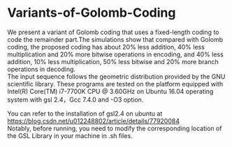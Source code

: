 # Variants-of-Golomb-Coding
We present a variant of Golomb coding that uses a fixed-length coding to code the remainder part.The simulations show that compared with Golomb coding, the proposed coding has about 20% less addition, 40% less multiplication and 20% more bitwise operations in encoding, and 40% less addition, 10% less multiplication, 50% less bitwise and 20% more
branch operations in decoding.  
The input sequence follows the geometric distribution provided by the GNU scientific library. These programs are tested on the platform equipped with Intel(R) Core(TM) i7-7700K CPU @ 3.60GHz on Ubuntu 16.04 operating system with gsl 2.4，Gcc 7.4.0 and -O3 option.  

You can refer to the installation of gsl2.4 on ubuntu at https://blog.csdn.net/u012248802/article/details/77920084  
Notably, before running, you need to modify the corresponding location of the GSL Library in your machine in .sh files.
